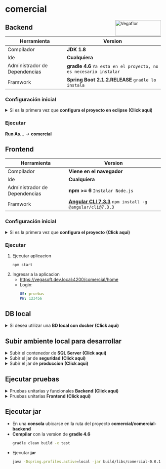 # comercial

<img src="https://le-cdn.website-editor.net/4aa03d26578c4b949aa4f65e52d7e4c0/dms3rep/multi/opt/Logo+Vegaflor+copy-4df30103-320w.png" align="right" alt="Vegaflor" width="148" height="50">

## Backend
| Herramienta | Version |
| ------ | ------ |
| Compilador | **JDK 1.8** |
| Ide | **Cualquiera** |
| Administrador de Dependencias | **gradle 4.6** `Ya esta en el proyecto, no es necesario instalar` |
| Framwork | **Spring Boot 2.1.2.RELEASE** `gradle lo instala` |

### Configuración inicial
<details><summary>Si es la primera vez que <b>configura el proyecto en eclipse</b>  <b>(Click aqui)</b></summary>

1. Descargar el proyecto **[comun]** al mismo nivel de comercial.
2. En eclipse para gradle 4.6 se debe instalar el plugin:
    ```sh
    https://dist.springsource.com/release/TOOLS/gradle
    ```
3. **Import...** -> **Gradle (STS)** -> **Gradle (STS) Project** `Se usara la version de gradle que esta dentro del proyecto configurada: gradle/wrapper/gradle-wrapper.properties`
4. Instalar lombok `en caso de que el Ide no lo tenga instalado`
    <details><summary><b>En eclipse</b>  <b>(Click aqui)</b></summary>

    * Ir al proyecto `comercial-backend-comando-aplicacion`
    * En `Gradle Dependencies`
    * Click derecho en el jar: `lombok-1.16.18.jar`
    * **Run As** -> **Java Application**
    * En la ventana de instalacion de lombok, seleccionar el eclipse e instalar
    </details>

5. Configurar arranque:
    * **En eclipse** -> **Run** -> **Run Configurations**
    * Click derecho en **Java Application** -> **New Configuration**
    * Diligenciar:
        ```yaml
        Name: comercial
        Project: comercial-backend
        Main class: com.vegaflor.core.Application
        Arguments -> VM arguments: -Dspring.profiles.active=local
        Apply -> Run
        ```
</details>

### Ejecutar
**Run As...** -> **comercial**

[comun]: https://github.com/grupovegaflor/comun

## Frontend
| Herramienta | Version |
| ------ | ------ |
| Compilador | **Viene en el navegador** |
| Ide | **Cualquiera** |
| Administrador de Dependencias | **npm >= 6** `Instalar Node.js` |
| Framwork | **[Angular CLI 7.3.3]** `npm install -g @angular/cli@7.3.3` |

### Configuración inicial
<details><summary>Si es la primera vez que <b>configura el proyecto</b>  <b>(Click aqui)</b></summary>

1. Instalar el [token] para importar el comun-frontend
    * En https://github.com/ ir a **Settings** -> **Developer settings** -> **Personal access tokens** -> **Generate new token**
    * Reemplazar **<TOKEN_HERE>** por el token y ejecutar
        ```sh
        git config --global url."https://<TOKEN_HERE>:x-oauth-basic@github.com/".insteadOf https://x-oauth-basic@github.com/
        ```
2. Instalar Dependencias. **Pendiente:** `npm notice created a lockfile as package-lock.json. You should commit this file.`
    ```sh
    npm install
    ```
3. Agregar al archivo **Hosts** el dominio local
    ```yaml
    127.0.0.1	vegasoft.dev.local
    ```
    * [En MAC]
4. Modificar en el archivo **environment.ts** las propiedades
    ```json
    URLCognito: `https://vegasoftdevelop.auth.us-east-1.amazoncognito.com/login?response_type=code&client_id=3uplh7kivsv4965k6apsoo9jk9&redirect_uri=https://vegasoft.dev.local:4200`,
    URLCognitoLogout: 'https://vegasoftdevelop.auth.us-east-1.amazoncognito.com/logout?client_id=3uplh7kivsv4965k6apsoo9jk9&logout_uri=https://vegasoft.dev.local:4200/',
    ```
</details>

### Ejecutar
1. Ejecutar aplicacion
    ```sh
    npm start
    ```
2. Ingresar a la aplicacion
    * https://vegasoft.dev.local:4200/comercial/home
    * Login:
        ```yaml
        US: pruebas
        PW: 123456
        ```

[Angular CLI 7.3.3]: https://victorroblesweb.es/2018/11/20/instalar-angular-7-paso-a-paso/
[token]: https://stackoverflow.com/questions/23210437/npm-install-private-github-repositories-by-dependency-in-package-json
[En MAC]: https://www.hostinet.com/formacion/hosting-alojamiento/editar-archivo-hosts-mac-os-x-macos/

## DB local
<details><summary>Si desea utilizar una <b>BD local con docker</b>  <b>(Click aqui)</b></summary>

1. Instalar docker
2. Correr imagen de [SQL Server]
    ```sh
    docker run -e 'ACCEPT_EULA=Y' -e 'SA_PASSWORD=1035911044' -p 1433:1433 -d mcr.microsoft.com/mssql/server:2017-CU8-ubuntu
    ```
    <details><summary><b>Pequeño manual de docker</b>  <b>(Click aqui)</b></summary>

    * Instanciar una **imagen** en un nuevo **contenedor**
        ```sh
        docker run ...
        ```
    * Detener **contenedor**
        ```sh
        docker stop <NAME_CONTAINER>
        ```
    * Ver todos los **contenedores** detenidos
        ```sh
        docker ps -a
        ```
    * Reanudar **contenedor**
        ```sh
        docker start <NAME_CONTAINER>
        ```
    * Borrar **contenedor** `Previamente se debe detener`
        ```sh
        docker rm <NAME_CONTAINER>
        ```
    </details>

3. Copiar el **BackUp de la BD** en el contenedor de Docker
    * Buscar el nombre del contenedor
        ```sh
        docker ps
        ```
    * Reemplazar **<NAME_CONTAINER>** por el nombre del contenedor y ejecutar
        ```sh
        docker exec -it <NAME_CONTAINER> mkdir /var/opt/mssql/backup
        ```
    * Reemplazar **<ROUTE_BACKUP>** por la ruta del **BackUp de la BD** y ejecutar
        ```sh
        docker cp <ROUTE_BACKUP>.bak <NAME_CONTAINER>:/var/opt/mssql/backup
        ```
4. Instalar cliente
    * En MAC es recomendado el [Azure Data Studio]
        * Instar el [cliente Azure Data Studio]
        * Habilitar el Azure Data Studio para [Restaurar BD]
        * Restaurar la BD a partir del [BackUp]
5. Datos BD
    ```yaml
    BD: VegaSoftDB
    US: sa
    PW: 1035911044
    PT: 1433
    ```
6. Validar en el archivo **application-local.yml** que las propiedades concuerden:
    ```yaml
    jdbcUrl: jdbc:sqlserver://localhost;databaseName=VegaSoftDB
    username: sa
    password: 1035911044

    spring.flyway.url: jdbc:sqlserver://localhost;databaseName=VegaSoftDB
    spring.flyway.user: sa
    spring.flyway.password: 1035911044
    ```
</details>

[SQL Server]: https://hub.docker.com/_/microsoft-mssql-server
[Azure Data Studio]: https://docs.microsoft.com/en-us/sql/azure-data-studio/quickstart-sql-server?view=sql-server-ver15
[cliente Azure Data Studio]: https://www.quackit.com/sql_server/mac/install_azure_data_studio_on_a_mac.cfm
[Restaurar BD]: https://techcommunity.microsoft.com/t5/sql-server-engine/sql-operation-studio-enable-preview-features-azure-data-studio/m-p/1090921
[BackUp]: https://www.quackit.com/sql_server/mac/how_to_restore_a_bak_file_using_azure_data_studio.cfm

## Subir ambiente local para desarrollar
<details><summary>Subir el contenedor de <b>SQL Server</b>  <b>(Click aqui)</b></summary>

* Buscar el **contenedor**
    ```sh
    docker ps -a
    ```
* Reanudar **contenedor** `en caso de estar detenido`
    ```sh
    docker start <NAME_CONTAINER>
    ```
</details>

<details><summary>Subir el jar de <b>seguridad</b>  <b>(Click aqui)</b></summary>

* En una **consola** ubicarse en la ruta del proyecto **seguridad/seguridad**
* **Compilar** con el **gradlew** `En caso de error de permisos ejecutar "chmod +x gradlew"`
    ```sh
    ./gradlew build -x test
    ```
* Ejecutar **jar**
    ```sh
    java -Dspring.profiles.active=local -jar build/libs/seguridad-0.0.1-SNAPSHOT.jar
    ```
</details>

<details><summary>Subir el jar de <b>produccion</b>  <b>(Click aqui)</b></summary>

* En una **consola** ubicarse en la ruta del proyecto **produccion/produccion-backend**
* **Compilar** con la version de **gradle 4.6**
    ```sh
    gradle build -x test
    ```
* Ejecutar **jar**
    ```sh
    java -Dspring.profiles.active=local -jar build/libs/produccion-backend-0.0.1-SNAPSHOT.jar
    ```
</details>

## Ejecutar pruebas
<details><summary>Pruebas unitarias y funcionales <b>Backend</b>  <b>(Click aqui)</b></summary>

* En una **consola** ubicarse en la ruta del proyecto **comercial/comercial-backend**
* **Ejecutar test** con la version de **gradle 4.6**
    ```sh
    gradle --stacktrace test
    ```
</details>

<details><summary>Pruebas unitarias <b>Frontend</b>  <b>(Click aqui)</b></summary>

* En una **consola** ubicarse en la ruta del proyecto **comercial/comercial-frontend**
* **Ejecutar test**
    ```sh
    ng test --watch=false --browsers ChromeHeadless --code-coverage
    ```
</details>

## Ejecutar jar
* En una **consola** ubicarse en la ruta del proyecto **comercial/comercial-backend**
* **Compilar** con la version de **gradle 4.6**
    ```sh
    gradle clean build -x test
    ```
* Ejecutar **jar**
    ```sh
    java -Dspring.profiles.active=local -jar build/libs/comercial-0.0.1-SNAPSHOT.jar
    ```